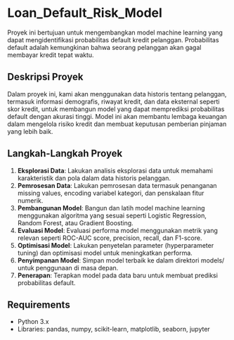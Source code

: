 # Loan_Default_Risk_Model

Proyek ini bertujuan untuk mengembangkan model machine learning yang dapat mengidentifikasi probabilitas default kredit pelanggan. Probabilitas default adalah kemungkinan bahwa seorang pelanggan akan gagal membayar kredit tepat waktu.

## Deskripsi Proyek

Dalam proyek ini, kami akan menggunakan data historis tentang pelanggan, termasuk informasi demografis, riwayat kredit, dan data eksternal seperti skor kredit, untuk membangun model yang dapat memprediksi probabilitas default dengan akurasi tinggi. Model ini akan membantu lembaga keuangan dalam mengelola risiko kredit dan membuat keputusan pemberian pinjaman yang lebih baik.

## Langkah-Langkah Proyek

1. **Eksplorasi Data**: Lakukan analisis eksplorasi data untuk memahami karakteristik dan pola dalam data historis pelanggan.
2. **Pemrosesan Data**: Lakukan pemrosesan data termasuk penanganan missing values, encoding variabel kategori, dan penskalaan fitur numerik.
3. **Pembangunan Model**: Bangun dan latih model machine learning menggunakan algoritma yang sesuai seperti Logistic Regression, Random Forest, atau Gradient Boosting.
4. **Evaluasi Model**: Evaluasi performa model menggunakan metrik yang relevan seperti ROC-AUC score, precision, recall, dan F1-score.
5. **Optimisasi Model**: Lakukan penyetelan parameter (hyperparameter tuning) dan optimisasi model untuk meningkatkan performa.
6. **Penyimpanan Model**: Simpan model terbaik ke dalam direktori models/ untuk penggunaan di masa depan.
7. **Penerapan**: Terapkan model pada data baru untuk membuat prediksi probabilitas default.

## Requirements

- Python 3.x
- Libraries: pandas, numpy, scikit-learn, matplotlib, seaborn, jupyter
